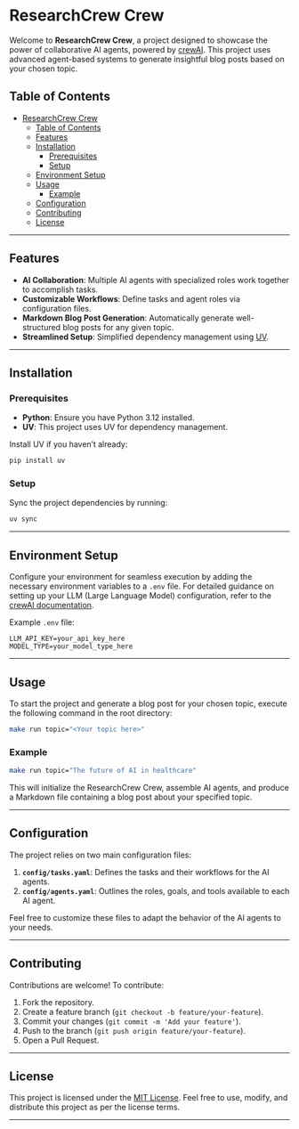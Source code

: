 
# ResearchCrew Crew

Welcome to **ResearchCrew Crew**, a project designed to showcase the power of collaborative AI agents, powered by [crewAI](https://crewai.com). This project uses advanced agent-based systems to generate insightful blog posts based on your chosen topic.

## Table of Contents

- [ResearchCrew Crew](#researchcrew-crew)
  - [Table of Contents](#table-of-contents)
  - [Features](#features)
  - [Installation](#installation)
    - [Prerequisites](#prerequisites)
    - [Setup](#setup)
  - [Environment Setup](#environment-setup)
  - [Usage](#usage)
    - [Example](#example)
  - [Configuration](#configuration)
  - [Contributing](#contributing)
  - [License](#license)

---

## Features

- **AI Collaboration**: Multiple AI agents with specialized roles work together to accomplish tasks.
- **Customizable Workflows**: Define tasks and agent roles via configuration files.
- **Markdown Blog Post Generation**: Automatically generate well-structured blog posts for any given topic.
- **Streamlined Setup**: Simplified dependency management using [UV](https://docs.astral.sh/uv/).

---

## Installation

### Prerequisites

- **Python**: Ensure you have Python 3.12 installed.
- **UV**: This project uses UV for dependency management.

Install UV if you haven’t already:

```bash
pip install uv
```

### Setup

Sync the project dependencies by running:

```bash
uv sync
```

---

## Environment Setup

Configure your environment for seamless execution by adding the necessary environment variables to a `.env` file. For detailed guidance on setting up your LLM (Large Language Model) configuration, refer to the [crewAI documentation](https://docs.crewai.com/concepts/llms).

Example `.env` file:

```plaintext
LLM_API_KEY=your_api_key_here
MODEL_TYPE=your_model_type_here
```

---

## Usage

To start the project and generate a blog post for your chosen topic, execute the following command in the root directory:

```bash
make run topic="<Your topic here>"
```

### Example

```bash
make run topic="The future of AI in healthcare"
```

This will initialize the ResearchCrew Crew, assemble AI agents, and produce a Markdown file containing a blog post about your specified topic.

---

## Configuration

The project relies on two main configuration files:

1. **`config/tasks.yaml`**: Defines the tasks and their workflows for the AI agents.
2. **`config/agents.yaml`**: Outlines the roles, goals, and tools available to each AI agent.

Feel free to customize these files to adapt the behavior of the AI agents to your needs.

---

## Contributing

Contributions are welcome! To contribute:

1. Fork the repository.
2. Create a feature branch (`git checkout -b feature/your-feature`).
3. Commit your changes (`git commit -m 'Add your feature'`).
4. Push to the branch (`git push origin feature/your-feature`).
5. Open a Pull Request.

---

## License

This project is licensed under the [MIT License](LICENSE). Feel free to use, modify, and distribute this project as per the license terms.

---
